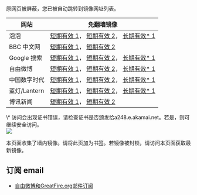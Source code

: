 <p>原网页被屏蔽，您已被自动跳转到镜像网址列表。</p>
<table>
    <thead>
        <tr>
            <th>网站</th>
            <th>免翻墙镜像</th>
        </tr>
    </thead>
    <tbody>    
        <tr>
            <td>泡泡</td>
            <td>            
                <a href="https://paopao3.azurewebsites.net" target="jx1">短期有效 1</a>，            
                <a href="https://d19ysv8o6fv16v.cloudfront.net" target="jx2">短期有效 2</a>，            
                <a href="https://dom.dl.wu.akadns.net/f/1/1/1/dci.download.akamai.com/35985/159415/1/p/" target="jx3">长期有效* 1</a>
            </td>
        </tr>    
        <tr>
            <td>BBC 中文网</td>
            <td>            
                <a href="https://bbc1.azurewebsites.net" target="jx4">短期有效 1</a>，            
                <a href="https://d1zf37pb2kxnxf.cloudfront.net" target="jx5">短期有效 2</a>
            </td>
        </tr>    
        <tr>
            <td>Google 搜索</td>
            <td>            
                <a href="https://865ba.azurewebsites.net" target="jx6">短期有效 1</a>，            
                <a href="https://d3vv89cvqbrqlq.cloudfront.net" target="jx7">短期有效 2</a>，            
                <a href="https://a1574.b.akamai.net/f/1/1/1/dci.download.akamai.com/35985/159415/1/g/" target="jx8">长期有效* 1</a>
            </td>
        </tr>    
        <tr>
            <td>自由微博</td>
            <td>            
                <a href="https://fw7.azurewebsites.net" target="jx9">短期有效 1</a>，            
                <a href="https://djxwyulo5z299.cloudfront.net" target="jx10">短期有效 2</a>，            
                <a href="https://a1574.b.akamai.net/f/1/1/1/dci.download.akamai.com/35985/159415/1/f/" target="jx11">长期有效* 1</a>
            </td>
        </tr>    
        <tr>
            <td>中国数字时代</td>
            <td>            
                <a href="https://39bf.azurewebsites.net" target="jx12">短期有效 1</a>，            
                <a href="https://dazdu2iuzl72b.cloudfront.net" target="jx13">短期有效 2</a>，            
                <a href="https://a1577.dspb.akamai.net/f/1/1/1/dci.download.akamai.com/35985/159415/1/c/" target="jx14">长期有效* 1</a>
            </td>
        </tr>    
        <tr>
            <td>蓝灯/Lantern</td>
            <td>            
                <a href="https://lantern1.azurewebsites.net" target="jx15">短期有效 1</a>，            
                <a href="https://dx1djqjpnvurw.cloudfront.net" target="jx16">短期有效 2</a>，            
                <a href="https://a817.g.akamai.net/f/1/1/1/dci.download.akamai.com/35985/159415/1/l/" target="jx17">长期有效* 1</a>
            </td>
        </tr>    
        <tr>
            <td>博讯新闻</td>
            <td>            
                <a href="https://boxun4.azurewebsites.net" target="jx18">短期有效 1</a>，            
                <a href="https://dz2kkf55yiy7s.cloudfront.net" target="jx19">短期有效 2</a>
            </td>
        </tr>
    </tbody>
</table>
\* 访问会出现证书错误，请检查证书是否颁发给a248.e.akamai.net。若是，则可继续安全访问。

<br/>
<img src="https://raw.githubusercontent.com/greatfire/z/master/logos.gif" />

本页面收集了墙内镜像。请将此页加为书签。若镜像被封锁，请访问本页面获取最新镜像。

## 订阅 email
* <a href="https://b.us7.list-manage.com/subscribe?u=854fca58782082e0cbdf204a0&id=c78949b93c">自由微博和GreatFire.org邮件订阅</a>
